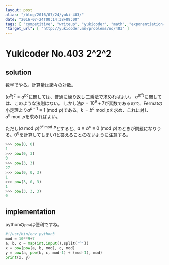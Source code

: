 ```yaml
---
layout: post
alias: "/blog/2016/07/24/yuki-403/"
date: "2016-07-24T00:14:38+09:00"
tags: [ "competitive", "writeup", "yukicoder", "math", "exponentiation-by-squaring" ]
"target_url": [ "http://yukicoder.me/problems/no/403" ]
---
```


# Yukicoder No.403 2^2^2

## solution

数学でやる。計算量は諸々の対数。

${(a^b)}^c = a^{bc}$に関しては、普通に繰り返し二乗法で求めればよい。
$a^{(b^c)}$に関しては、このような法則はない。
しかし法$p = 10^9+7$が素数であるので、Fermatの小定理より$a^{p-1} \equiv 1 \pmod p$である。$k = b^c \bmod p$を求め、これに対し$a^k \bmod p$を求めればよい。

ただし${(a \bmod p)}^{b^c \bmod p}$とすると、$a \equiv b^c \equiv 0 \pmod p$のときが問題になりうる。$0^0$を計算してしまい$1$と答えることのないように注意する。

``` python
>>> pow(0, 0)
1
>>> pow(0, 3)
0
>>> pow(3, 3)
27
>>> pow(0, 0, 3)
1
>>> pow(3, 0, 3)
1
>>> pow(3, 3, 3)
0
```

## implementation

pythonの`pow`は便利ですね。

``` python
#!/usr/bin/env python3
mod = 10**9+7
a, b, c = map(int,input().split('^'))
x = pow(pow(a, b, mod), c, mod)
y = pow(a, pow(b, c, mod-1) + (mod-1), mod)
print(x, y)
```
